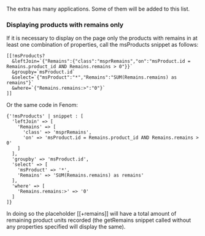 The extra has many applications. Some of them will be added to this list.

### Displaying products with remains only
If it is necessary to display on the page only the products with remains in at least one combination of properties, call the msProducts snippet as follows:
```
[[!msProducts?
  &leftJoin=`{"Remains":{"class":"msprRemains","on":"msProduct.id = Remains.product_id AND Remains.remains > 0"}}`
  &groupby=`msProduct.id`
  &select=`{"msProduct":"*","Remains":"SUM(Remains.remains) as remains"}`
  &where=`{"Remains.remains:>":"0"}`
]]
```
Or the same code in Fenom:
```
{'!msProducts' | snippet : [
  'leftJoin' => [
    'Remains' => [
      'class' => 'msprRemains',
      'on' => 'msProduct.id = Remains.product_id AND Remains.remains > 0'
    ]
  ],
  'groupby' => 'msProduct.id',
  'select' => [
    'msProduct' => '*',
    'Remains' => 'SUM(Remains.remains) as remains'
  ],
  'where' => [
    'Remains.remains:>' => '0'
  ]
]}
```
In doing so the placeholder [[+remains]] will have a total amount of remaining product units recorded (the getRemains snippet called without any properties specified will display the same).
